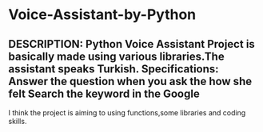 # Voice-Assistant-by-Python
DESCRIPTION:
Python Voice Assistant Project is basically made using various libraries.The assistant speaks Turkish.
Specifications:
Answer the question when you ask the how she felt 
Search the keyword in the Google
------------------------------------------------------------------------------------------------
I think the project is aiming to using functions,some libraries and coding skills.

